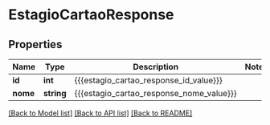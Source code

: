 # EstagioCartaoResponse

## Properties
Name | Type | Description | Notes
------------ | ------------- | ------------- | -------------
**id** | **int** | {{{estagio_cartao_response_id_value}}} | 
**nome** | **string** | {{{estagio_cartao_response_nome_value}}} | 

[[Back to Model list]](../README.md#documentation-for-models) [[Back to API list]](../README.md#documentation-for-api-endpoints) [[Back to README]](../README.md)


